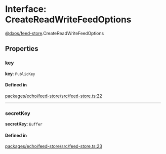# Interface: CreateReadWriteFeedOptions

[@dxos/feed-store](../modules/dxos_feed_store.md).CreateReadWriteFeedOptions

## Properties

### key

 **key**: `PublicKey`

#### Defined in

[packages/echo/feed-store/src/feed-store.ts:22](https://github.com/dxos/dxos/blob/main/packages/echo/feed-store/src/feed-store.ts#L22)

___

### secretKey

 **secretKey**: `Buffer`

#### Defined in

[packages/echo/feed-store/src/feed-store.ts:23](https://github.com/dxos/dxos/blob/main/packages/echo/feed-store/src/feed-store.ts#L23)
